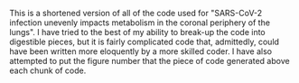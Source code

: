 This is a shortened version of all of the code used for "SARS-CoV-2 infection unevenly impacts metabolism in the coronal periphery of the lungs". I have tried to the best of my ability to break-up the code into digestible pieces, but it is fairly complicated code that, admittedly, could have been written more eloquently by a more skilled coder. I have also attempted to put the figure number that the piece of code generated above each chunk of code.
